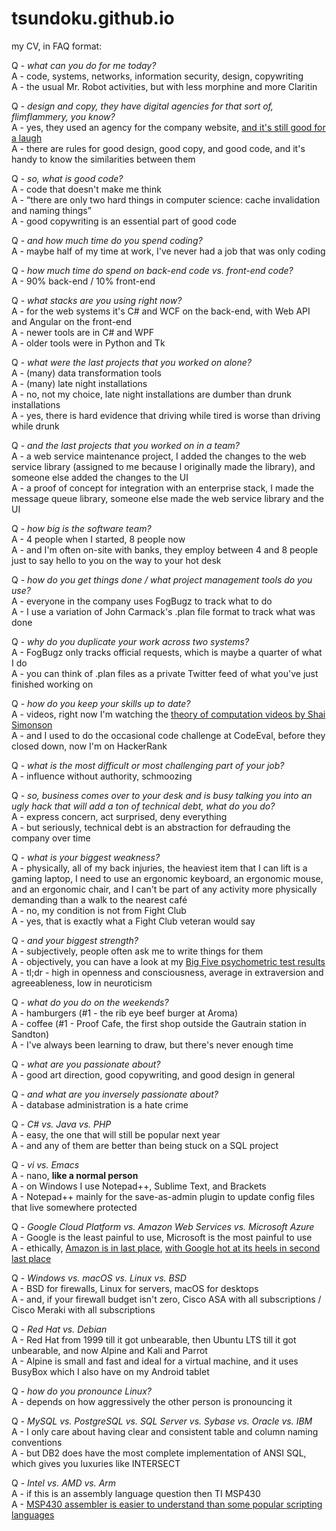 # tsundoku.github.io

my CV, in FAQ format:  

Q - *what can you do for me today?*  
A - code, systems, networks, information security, design, copywriting  
A - the usual Mr. Robot activities, but with less morphine and more Claritin  

Q - *design and copy, they have digital agencies for that sort of, flimflammery, you know?*  
A - yes, they used an agency for the company website, [and it's still good for a laugh](https://www.adweek.com/creativity/vince-vaughn-and-costars-pose-idiotic-stock-photos-you-can-have-free-163239/)  
A - there are rules for good design, good copy, and good code, and it's handy to know the similarities between them  

Q - *so, what is good code?*  
A - code that doesn't make me think  
A - “there are only two hard things in computer science: cache invalidation and naming things”  
A - good copywriting is an essential part of good code  

Q - *and how much time do you spend coding?*  
A - maybe half of my time at work, I've never had a job that was only coding  

Q - *how much time do spend on back-end code vs. front-end code?*  
A - 90% back-end / 10% front-end  

Q - *what stacks are you using right now?*  
A - for the web systems it's C# and WCF on the back-end, with Web API and Angular on the front-end  
A - newer tools are in C# and WPF  
A - older tools were in Python and Tk  

Q - *what were the last projects that you worked on alone?*  
A - (many) data transformation tools  
A - (many) late night installations  
A - no, not my choice, late night installations are dumber than drunk installations  
A - yes, there is hard evidence that driving while tired is worse than driving while drunk  

Q - *and the last projects that you worked on in a team?*  
A - a web service maintenance project, I added the changes to the web service library (assigned to me because I originally made the library), and someone else added the changes to the UI  
A - a proof of concept for integration with an enterprise stack, I made the message queue library, someone else made the web service library and the UI

Q - *how big is the software team?*  
A - 4 people when I started, 8 people now  
A - and I'm often on-site with banks, they employ between 4 and 8 people just to say hello to you on the way to your hot desk   

Q - *how do you get things done / what project management tools do you use?*  
A - everyone in the company uses FogBugz to track what to do  
A - I use a variation of John Carmack's .plan file format to track what was done  

Q - *why do you duplicate your work across two systems?*  
A - FogBugz only tracks official requests, which is maybe a quarter of what I do  
A - you can think of .plan files as a private Twitter feed of what you've just finished working on  

Q - *how do you keep your skills up to date?*  
A - videos, right now I'm watching the [theory of computation videos by Shai Simonson](http://www.aduni.org/courses/theory/)  
A - and I used to do the occasional code challenge at CodeEval, before they closed down, now I'm on HackerRank  

Q - *what is the most difficult or most challenging part of your job?*  
A - influence without authority, schmoozing  

Q - *so, business comes over to your desk and is busy talking you into an ugly hack that will add a ton of technical debt, what do you do?*  
A - express concern, act surprised, deny everything  
A - but seriously, technical debt is an abstraction for defrauding the company over time  

Q - *what is your biggest weakness?*  
A - physically, all of my back injuries, the heaviest item that I can lift is a gaming laptop, I need to use an ergonomic keyboard, an ergonomic mouse, and an ergonomic chair, and I can't be part of any activity more physically demanding than a walk to the nearest café  
A - no, my condition is not from Fight Club  
A - yes, that is exactly what a Fight Club veteran would say  

Q - *and your biggest strength?*  
A - subjectively, people often ask me to write things for them  
A - objectively, you can have a look at my [Big Five psychometric test results](https://bigfive-test.com/result/5b4b11be7a90d1005389026d)  
A - tl;dr - high in openness and consciousness, average in extraversion and agreeableness, low in neuroticism  

Q - *what do you do on the weekends?*  
A - hamburgers (#1 - the rib eye beef burger at Aroma)  
A - coffee (#1 - Proof Cafe, the first shop outside the Gautrain station in Sandton)  
A - I've always been learning to draw, but there's never enough time  

Q - *what are you passionate about?*  
A - good art direction, good copywriting, and good design in general  

Q - *and what are you inversely passionate about?*  
A - database administration is a hate crime  

Q - *C# vs. Java vs. PHP*  
A - easy, the one that will still be popular next year  
A - and any of them are better than being stuck on a SQL project  

Q - *vi vs. Emacs*  
A - nano, **like a normal person**  
A - on Windows I use Notepad++, Sublime Text, and Brackets  
A - Notepad++ mainly for the save-as-admin plugin to update config files that live somewhere protected  

Q - *Google Cloud Platform vs. Amazon Web Services vs. Microsoft Azure*  
A - Google is the least painful to use, Microsoft is the most painful to use  
A - ethically, [Amazon is in last place](https://gizmodo.com/reminder-amazon-treats-its-employees-like-shit-1792642652), [with Google hot at its heels in second last place](https://arstechnica.com/tech-policy/2018/01/lawsuit-goes-after-alleged-anti-conservative-bias-at-google/)  

Q - *Windows vs. macOS vs. Linux vs. BSD*  
A - BSD for firewalls, Linux for servers, macOS for desktops  
A - and, if your firewall budget isn't zero, Cisco ASA with all subscriptions / Cisco Meraki with all subscriptions  

Q - *Red Hat vs. Debian*  
A - Red Hat from 1999 till it got unbearable, then Ubuntu LTS till it got unbearable, and now Alpine and Kali and Parrot  
A - Alpine is small and fast and ideal for a virtual machine, and it uses BusyBox which I also have on my Android tablet  

Q - *how do you pronounce Linux?*  
A - depends on how aggressively the other person is pronouncing it  

Q - *MySQL vs. PostgreSQL vs. SQL Server vs. Sybase vs. Oracle vs. IBM*  
A - I only care about having clear and consistent table and column naming conventions  
A - but DB2 does have the most complete implementation of ANSI SQL, which gives you luxuries like INTERSECT  

Q - *Intel vs. AMD vs. Arm*  
A - if this is an assembly language question then TI MSP430  
A - [MSP430 assembler is easier to understand than some popular scripting languages](http://robotics.hobbizine.com/asmlau.html)  
